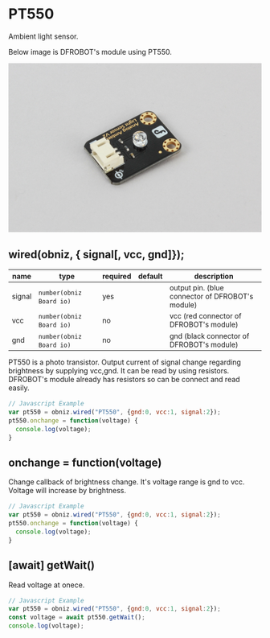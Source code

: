 # PT550

Ambient light sensor.

Below image is DFROBOT's module using PT550.

![](./image.jpg)

## wired(obniz, { signal[, vcc, gnd]});

name | type | required | default | description
--- | --- | --- | --- | ---
signal | `number(obniz Board io)` | yes |  &nbsp; | output pin. (blue connector of DFROBOT's module)
vcc | `number(obniz Board io)` | no |  &nbsp; | vcc (red connector of DFROBOT's module)
gnd | `number(obniz Board io)` | no |  &nbsp; | gnd (black connector of DFROBOT's module)

PT550 is a photo transistor. Output current of signal change regarding brightness by supplying vcc,gnd.
It can be read by using resistors.
DFROBOT's module already has resistors so can be connect and read easily.

```Javascript
// Javascript Example
var pt550 = obniz.wired("PT550", {gnd:0, vcc:1, signal:2});
pt550.onchange = function(voltage) {
  console.log(voltage);
}
```

## onchange = function(voltage)

Change callback of brightness change.
It's voltage range is gnd to vcc.
Voltage will increase by brightness.

```Javascript
// Javascript Example
var pt550 = obniz.wired("PT550", {gnd:0, vcc:1, signal:2});
pt550.onchange = function(voltage) {
  console.log(voltage);
}
```

## [await] getWait()

Read voltage at onece.

```Javascript
// Javascript Example
var pt550 = obniz.wired("PT550", {gnd:0, vcc:1, signal:2});
const voltage = await pt550.getWait();
console.log(voltage);
```